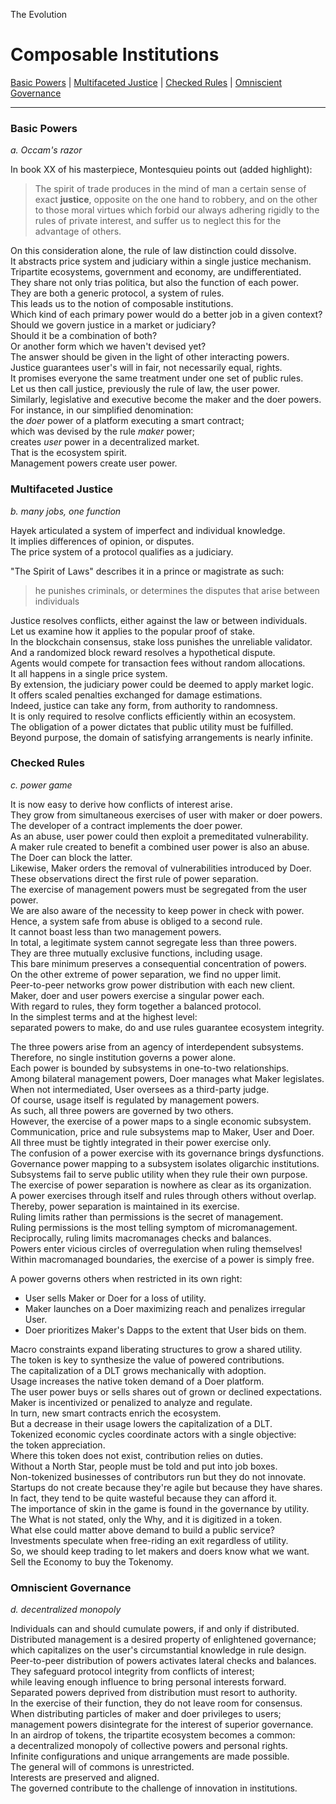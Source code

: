 The Evolution

# Composable Institutions

[Basic Powers](./07_composable_institutions.md#basic-powers) |
[Multifaceted Justice](./07_composable_institutions.md#multifaceted-justice) |
[Checked Rules](./07_composable_institutions.md#checked-rules) |
[Omniscient Governance](./07_composable_institutions.md#omniscient-governance)

---

### Basic Powers

*a. Occam's razor*

In book XX of his masterpiece, Montesquieu points out (added highlight):
> The spirit of trade produces in the mind of man a certain sense of exact **justice**, opposite on the one hand to robbery, and on the other to those moral virtues which forbid our always adhering rigidly to the rules of private interest, and suffer us to neglect this for the advantage of others.

On this consideration alone, the rule of law distinction could dissolve.\
It abstracts price system and judiciary within a single justice mechanism.\
Tripartite ecosystems, government and economy, are undifferentiated.\
They share not only trias politica, but also the function of each power.\
They are both a generic protocol, a system of rules.\
This leads us to the notion of composable institutions.\
Which kind of each primary power would do a better job in a given context?\
Should we govern justice in a market or judiciary?\
Should it be a combination of both?\
Or another form which we haven't devised yet?\
The answer should be given in the light of other interacting powers.\
Justice guarantees user's will in fair, not necessarily equal, rights.\
It promises everyone the same treatment under one set of public rules.\
Let us then call justice, previously the rule of law, the user power.\
Similarly, legislative and executive become the maker and the doer powers.\
For instance, in our simplified denomination:\
the *doer* power of a platform executing a smart contract;\
which was devised by the rule *maker* power;\
creates *user* power in a decentralized market.\
That is the ecosystem spirit.\
Management powers create user power.

### Multifaceted Justice

*b. many jobs, one function*

Hayek articulated a system of imperfect and individual knowledge.\
It implies differences of opinion, or disputes.\
The price system of a protocol qualifies as a judiciary.

"The Spirit of Laws" describes it in a prince or magistrate as such:
> he punishes criminals, or determines the disputes that arise between individuals

Justice resolves conflicts, either against the law or between individuals.\
Let us examine how it applies to the popular proof of stake.\
In the blockchain consensus, stake loss punishes the unreliable validator.\
And a randomized block reward resolves a hypothetical dispute.\
Agents would compete for transaction fees without random allocations.\
It all happens in a single price system.\
By extension, the judiciary power could be deemed to apply market logic.\
It offers scaled penalties exchanged for damage estimations.\
Indeed, justice can take any form, from authority to randomness.\
It is only required to resolve conflicts efficiently within an ecosystem.\
The obligation of a power dictates that public utility must be fulfilled.\
Beyond purpose, the domain of satisfying arrangements is nearly infinite.

### Checked Rules

*c. power game*

It is now easy to derive how conflicts of interest arise.\
They grow from simultaneous exercises of user with maker or doer powers.\
The developer of a contract implements the doer power.\
As an abuse, user power could then exploit a premeditated vulnerability.\
A maker rule created to benefit a combined user power is also an abuse.\
The Doer can block the latter.\
Likewise, Maker orders the removal of vulnerabilities introduced by Doer.\
These observations direct the first rule of power separation.\
The exercise of management powers must be segregated from the user power.\
We are also aware of the necessity to keep power in check with power.\
Hence, a system safe from abuse is obliged to a second rule.\
It cannot boast less than two management powers.\
In total, a legitimate system cannot segregate less than three powers.\
They are three mutually exclusive functions, including usage.\
This bare minimum preserves a consequential concentration of powers.\
On the other extreme of power separation, we find no upper limit.\
Peer-to-peer networks grow power distribution with each new client.\
Maker, doer and user powers exercise a singular power each.\
With regard to rules, they form together a balanced protocol.\
In the simplest terms and at the highest level:\
separated powers to make, do and use rules guarantee ecosystem integrity. 

The three powers arise from an agency of interdependent subsystems.\
Therefore, no single institution governs a power alone.\
Each power is bounded by subsystems in one-to-two relationships.\
Among bilateral management powers, Doer manages what Maker legislates.\
When not intermediated, User oversees as a third-party judge.\
Of course, usage itself is regulated by management powers.\
As such, all three powers are governed by two others.\
However, the exercise of a power maps to a single economic subsystem.\
Communication, price and rule subsystems map to Maker, User and Doer.\
All three must be tightly integrated in their power exercise only.\
The confusion of a power exercise with its governance brings dysfunctions.\
Governance power mapping to a subsystem isolates oligarchic institutions.\
Subsystems fail to serve public utility when they rule their own purpose.\
The exercise of power separation is nowhere as clear as its organization.\
A power exercises through itself and rules through others without overlap.\
Thereby, power separation is maintained in its exercise.\
Ruling limits rather than permissions is the secret of management.\
Ruling permissions is the most telling symptom of micromanagement.\
Reciprocally, ruling limits macromanages checks and balances.\
Powers enter vicious circles of overregulation when ruling themselves!\
Within macromanaged boundaries, the exercise of a power is simply free.

A power governs others when restricted in its own right:
- User sells Maker or Doer for a loss of utility.
- Maker launches on a Doer maximizing reach and penalizes irregular User.
- Doer prioritizes Maker's Dapps to the extent that User bids on them.

Macro constraints expand liberating structures to grow a shared utility.\
The token is key to synthesize the value of powered contributions.\
The capitalization of a DLT grows mechanically with adoption.\
Usage increases the native token demand of a Doer platform.\
The user power buys or sells shares out of grown or declined expectations.\
Maker is incentivized or penalized to analyze and regulate.\
In turn, new smart contracts enrich the ecosystem.\
But a decrease in their usage lowers the capitalization of a DLT.\
Tokenized economic cycles coordinate actors with a single objective:\
the token appreciation.\
Where this token does not exist, contribution relies on duties.\
Without a North Star, people must be told and put into job boxes.\
Non-tokenized businesses of contributors run but they do not innovate.\
Startups do not create because they're agile but because they have shares.\
In fact, they tend to be quite wasteful because they can afford it.\
The importance of skin in the game is found in the governance by utility.\
The What is not stated, only the Why, and it is digitized in a token.\
What else could matter above demand to build a public service?\
Investments speculate when free-riding an exit regardless of utility.\
So, we should keep trading to let makers and doers know what we want.\
Sell the Economy to buy the Tokenomy.

### Omniscient Governance

*d. decentralized monopoly*

Individuals can and should cumulate powers, if and only if distributed.\
Distributed management is a desired property of enlightened governance;\
which capitalizes on the user's circumstantial knowledge in rule design.\
Peer-to-peer distribution of powers activates lateral checks and balances.\
They safeguard protocol integrity from conflicts of interest;\
while leaving enough influence to bring personal interests forward.\
Separated powers deprived from distribution must resort to authority.\
In the exercise of their function, they do not leave room for consensus.\
When distributing particles of maker and doer privileges to users;\
management powers disintegrate for the interest of superior governance.\
In an airdrop of tokens, the tripartite ecosystem becomes a common:\
a decentralized monopoly of collective powers and personal rights.\
Infinite configurations and unique arrangements are made possible.\
The general will of commons is unrestricted.\
Interests are preserved and aligned.\
The governed contribute to the challenge of innovation in institutions.

